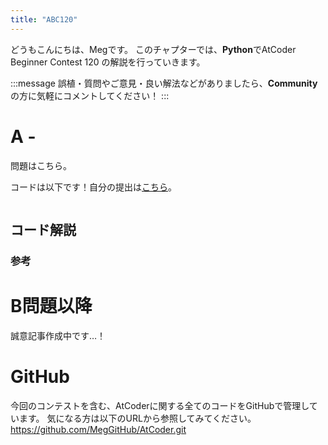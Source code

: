 ```yaml
---
title: "ABC120"
---
```


どうもこんにちは、Megです。
このチャプターでは、**Python**でAtCoder Beginner Contest 120 の解説を行っていきます。

:::message
誤植・質問やご意見・良い解法などがありましたら、**Community**の方に気軽にコメントしてください！
:::

# A - 
問題はこちら。


コードは以下です！自分の提出は[こちら]()。

```python: A.py

```


## コード解説



### 参考



# B問題以降
誠意記事作成中です…！



# GitHub
今回のコンテストを含む、AtCoderに関する全てのコードをGitHubで管理しています。
気になる方は以下のURLから参照してみてください。
https://github.com/MegGitHub/AtCoder.git